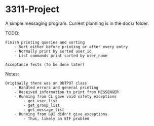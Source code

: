 # 3311-Project

A simple messaging program. Current planning is in the docs/ folder.

TODO:

	Finish printing queries and sorting
		- Sort either before printing or after every entry
		- Normally print by sorted user_id
		- List commands print sorted by user_name

	Acceptance Tests (To be done later)

Notes:

	Originally there was an OUTPUT class
		- Handled errors and general printing
		- Received information to print from MESSENGER
		- Running from CL gave void safety exceptions
			- get_user_list
			- get_group_list
			- get_message_list
		- Running from GUI didn't give exceptions
			- Thus, likely an ETF problem

